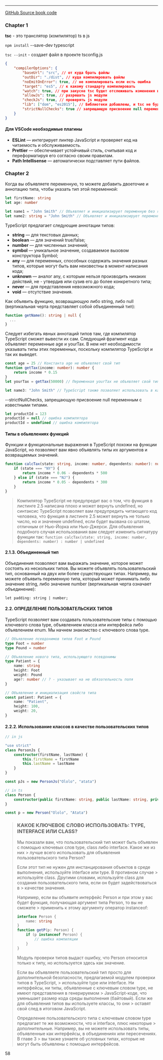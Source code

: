 ---

[GitHub Source book code](https://github.com/yfain/getts)

### Chapter 1

**tsc** - это транслятор (компилятор) ts в js

`npm install` --save-dev typescript

`tsc --init` - создает файл в проекте tsconfig.js

```json
{
    "compilerOptions": {
        "baseUrl": "src", // от куда брать файлы
        "outDir": "./dist", // куда компилировать файлы
        "noEmitOnError": true, // не компилировать если есть ошибка
        "target": "es5", // к какому стандарту компилировать
        "watch": true, // при закуске tsc будет отслеживать изменения в ts файлах и при изминении их перекомпилировать в js
        "allowJs": true, // разрешать js модули
        "checkJs": true, // проверять js модули
        "lib": ["dom", "es2015"], // Библиотеки добавлены, и tsc не будет ругаться на неизвестные API вроде console()
        "strictNullChecks": true // запрещающую присвоение null переменным с известными типами.
    }
}
```

#### Для VSCode необходимые плагины

-   **ESLint** — интегрирует линтер JavaScript и проверяет код на читаемость и обслуживаемость.
-   **Prettier** — обеспечивает устойчивый стиль, считывая код и переформатируя его согласно своим правилам.
-   **Path Intellisense** — автоматически подставляет пути файлов.

### Chapter 2

Когда вы объявляете переменную, то можете добавить двоеточие и аннотацию типа, чтобы указать тип этой переменной:

```ts
let firstName: string
let age: number

let name1 = "John Smith" // Объявляет и инициализирует переменную без явной аннотации типа
let name2: string = "John Smith" // Объявляет и инициализирует переменную с аннотацией типа
```

TypeScript предлагает следующие аннотации типов:

-   **string** — для текстовых данных;
-   **boolean** — для значений true/false;
-   **number** — для численных значений;
-   **symbol** — уникальное значение, создаваемое вызовом конструктора Symbol;
-   **any** — для переменных, способных содержать значения разных типов, которые могут быть вам неизвестны в момент написания кода;
-   **unknown** — аналог any, с которым нельзя производить никаких действий, не - утвердив или сузив его до более конкретного типа;
-   **never** — для представления невозможного кода;
-   **void** — отсутствие значения.

Как объявить функцию, возвращающую либо string, либо null (вертикальная черта представляет собой объединенный тип):

```ts
function getName(): string | null {
  ...
}
```

Следует избегать явных аннотаций типов там, где компилятор TypeScript сможет вывести их сам. Следующий фрагмент кода объявляет переменные age и yourTax.
В нем нет необходимости указывать типы этих переменных, поскольку компилятор TypeScript и так их выведет.

```ts
const age = 25 // Константа age не объявляет свой тип
function getTax(income: number): number {
    return income * 0.15
}
let yourTax = getTax(50000) // Переменная yourTax не объявляет свой тип

let name3: "John Smith" // TypeScript также позволяет использовать в качестве типов литералы. Строка объявляет переменную типа John Smith.
```

--strictNullChecks, запрещающую присвоение null переменным с известными типами.

```ts
let productId = 123
productId = null // ошибка компилятора
productId = undefined // ошибка компилятора
```

#### Типы в обьявлениях функций

Функции и функциональные выражения в TypeScript похожи на функции JavaScript, но позволяют вам явно объявлять типы их аргументов и возвращаемых значений.

```ts
function calcTax(state: string, income: number, dependents: number): number {
    if (state === "NY") {
        return income * 0.06 - dependents * 500
    } else if (state === "NJ") {
        return income * 0.05 - dependents * 300
    }
}
```

> Компилятор TypeScript не предупредит вас о том, что функция в листинге 2.5 написана плохо и может вернуть undefined, но синтаксис TypeScript позволяет вам предупредить читающего код человека, что функция в листинге 2.5 может вернуть не только число, но и значение undefined, если будет вызвана со штатом, отличным от Нью-Йорка или Нью-Джерси. Для объявления подобного случая использования вам следует изменить сигнатуру функции так:
> `function calcTax(state: string, income: number, dependents: number) : number | undefined`

#### 2.1.3. Объединенный тип

Объединения позволяют вам выражать значение, которое может состоять из нескольких типов. Вы можете объявлять пользовательский тип, основанный на двух или более существующих типах. Например, вы можете объявить переменную типа, который может принимать либо значение string, либо значение number (вертикальная черта означает объединение):

`let padding: string | number;`

#### 2.2. ОПРЕДЕЛЕНИЕ ПОЛЬЗОВАТЕЛЬСКИХ ТИПОВ

TypeScript позволяет вам создавать пользовательские типы с помощью ключевого слова type, объявлением класса или интерфейса либо объявлением enum. Мы начнем знакомство с ключевого слова type.

```ts
// Объявление псевдонимов типов Foot и Pound
type Foot = number
type Pound = number

// Объявление нового типа, использующего псевдонимы
type Patient = {
    name: string
    height: Foot
    weight: Pound
    age?: number // ? - указывает на не обязательность поля
}

// Объявление и инициализация свойств типа
const patient: Patient = {
    name: "Patient",
    height: 100,
    weight: 20,
}
```

#### 2.2.2. Использование классов в качестве пользовательских типов

```ts
// in js

"use strict"
class PersonJs {
    constructor(firstName, lastName) {
        this.firstName = firstName
        this.lastName = lastName
    }
}

const pJs = new PersonJs("Ololo", "atata")

// in ts
class Person {
    constructor(public firstName: string, public lastName: string, private age?: number) {}
}

const p = new Person("Ololo", "Atata")
```

> ### КАКОЕ КЛЮЧЕВОЕ СЛОВО ИСПОЛЬЗОВАТЬ: TYPE, INTERFACE ИЛИ CLASS?
> Мы показали вам, что пользовательский тип может быть объявлен с помощью ключевых слов type, class либо interface. Какое же из них > лучше всего использовать для объявления пользовательского типа Person?
>
> Если этот тип не нужен для инстанцирования объектов в среде выполнения, используйте interface или type. В противном случае > используйте class. Другими словами, используйте class для создания пользовательского типа, если он будет задействоваться в > качестве значения.
>
> Например, если вы объявите интерфейс Person и при этом у вас будет функция, получающая аргумент типа Person, то вы не сможете > применить к этому аргументу оператор instanceof:
>
> ```ts
> interface Person {
>     name: string
> }
> function getP(p: Person) {
>     if (p instanceof Person) {
>         // ошибка компиляции
>     }
> }
> ```
>
> Модуль проверки типов выдаст ошибку, что Person относится только к типу, но используется здесь как значение.
>
> Если вы объявляете пользовательский тип просто для дополнительной безопасности, предлагаемой модулем проверки типов в TypeScript, > используйте type или interface. Ни интерфейсы, ни типы, объявленные с ключевым словом type, не имеют представления в генерируемом > JavaScript-коде, что уменьшает размер кода среды выполнения (байтовый). Если же для объявления типов вы используете классы, то они > оставят свой след в итоговом JavaScript.
>
> Определение пользовательского типа с ключевым словом type предлагает те же возможности, что и interface, плюс некоторые > дополнительные. Например, вы не можете использовать типы, объявленные как интерфейсы, в объединениях или пересечениях. В главе 3 > вы также узнаете об условных типах, которые не могут быть объявлены с помощью интерфейсов.




58